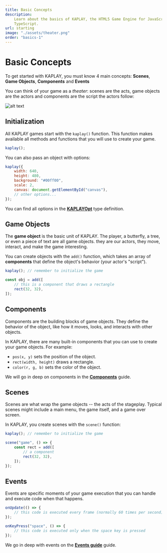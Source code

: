 ```yaml
---
title: Basic Concepts
description:
    Learn about the basics of KAPLAY, the HTML5 Game Engine for JavaScript and
    TypeScript.
url: starting
image: "./assets/theater.png"
order: "basics-1"
---
```


# Basic Concepts

To get started with KAPLAY, you must know 4 main concepts: **Scenes**, **Game
Objects**, **Components** and **Events**

You can think of your game as a _theater_: scenes are the acts, game objects are
the actors and components are the script the actors follow:

![alt text](./assets/theater.png)

## Initialization

All KAPLAY games start with the `kaplay()` function. This function makes
available all methods and functions that you will use to create your game.

```js
kaplay();
```

You can also pass an object with options:

```js
kaplay({
    width: 640,
    height: 480,
    background: "#00ff00",
    scale: 2,
    canvas: document.getElementById("canvas"),
    // other options...
});
```

You can find all options in the [**KAPLAYOpt**](/doc/KAPLAYOpt) type definition.

## Game Objects

The **game object** is the basic unit of KAPLAY. The player, a butterfly, a
tree, or even a piece of text are all game objects. they are our actors, they
move, interact, and make the game interesting.

You can create objects with the `add()` function, which takes an array of
**components** that define the object's behavior (your actor's "script").

```js
kaplay(); // remember to initialize the game

const obj = add([
    // this is a component that draws a rectangle
    rect(32, 32),
]);
```

## Components

Components are the building blocks of game objects. They define the behavior of
the object, like how it moves, looks, and interacts with other objects.

In KAPLAY, there are many built-in components that you can use to create your
game objects. For example:

- `pos(x, y)` sets the position of the object.
- `rect(width, height)` draws a rectangle.
- `color(r, g, b)` sets the color of the object.

We will go in deep on components in the [**Components**](/guides/components)
guide.

## Scenes

Scenes are what wrap the game objects -- the acts of the stageplay. Typical
scenes might include a main menu, the game itself, and a game over screen.

In KAPLAY, you create scenes with the `scene()` function:

```js
kaplay(); // remember to initialize the game

scene("game", () => {
    const rect = add([
        // a component
        rect(32, 32),
    ]);
});
```

## Events

Events are specific moments of your game execution that you can handle and
execute code when that happens.

```js
onUpdate(() => {
    // this code is executed every frame (normally 60 times per second)
});

onKeyPress("space", () => {
    // this code is executed only when the space key is pressed
});
```

We go in deep with events on the [**Events guide**](/guides/events) guide.
